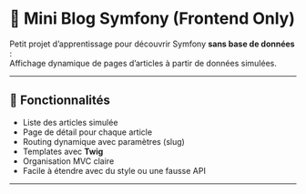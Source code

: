 # 📝 Mini Blog Symfony (Frontend Only)

Petit projet d’apprentissage pour découvrir Symfony **sans base de données** :  
Affichage dynamique de pages d’articles à partir de données simulées.

---

## 🚀 Fonctionnalités

- Liste des articles simulée
- Page de détail pour chaque article
- Routing dynamique avec paramètres (slug)
- Templates avec **Twig**
- Organisation MVC claire
- Facile à étendre avec du style ou une fausse API

---
